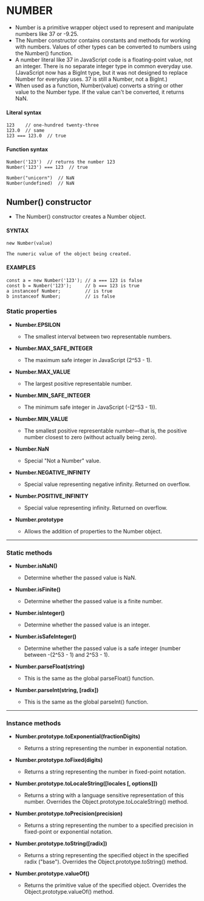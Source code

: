 # NUMBER

- Number is a primitive wrapper object used to represent and manipulate numbers like 37 or -9.25.
- The Number constructor contains constants and methods for working with numbers. Values of other types can be converted to numbers using the Number() function.
- A number literal like 37 in JavaScript code is a floating-point value, not an integer. There is no separate integer type in common everyday use. (JavaScript now has a BigInt type, but it was not designed to replace Number for everyday uses. 37 is still a Number, not a BigInt.)
- When used as a function, Number(value) converts a string or other value to the Number type. If the value can't be converted, it returns NaN.

#### **Literal syntax**

```
123    // one-hundred twenty-three
123.0  // same
123 === 123.0  // true
```

#### **Function syntax**

```
Number('123')  // returns the number 123
Number('123') === 123  // true

Number("unicorn")  // NaN
Number(undefined)  // NaN
```

## Number() constructor

- The Number() constructor creates a Number object.

#### **SYNTAX**

```
new Number(value)

The numeric value of the object being created.
```

#### **EXAMPLES**

```
const a = new Number('123'); // a === 123 is false
const b = Number('123');     // b === 123 is true
a instanceof Number;         // is true
b instanceof Number;         // is false
```

### **Static properties**

- **Number.EPSILON**

  - The smallest interval between two representable numbers.

- **Number.MAX_SAFE_INTEGER**

  - The maximum safe integer in JavaScript (2^53 - 1).

- **Number.MAX_VALUE**

  - The largest positive representable number.

- **Number.MIN_SAFE_INTEGER**

  - The minimum safe integer in JavaScript (-(2^53 - 1)).

- **Number.MIN_VALUE**

  - The smallest positive representable number—that is, the positive number closest to zero (without actually being zero).

- **Number.NaN**

  - Special "Not a Number" value.

- **Number.NEGATIVE_INFINITY**

  - Special value representing negative infinity. Returned on overflow.

- **Number.POSITIVE_INFINITY**

  - Special value representing infinity. Returned on overflow.

- **Number.prototype**
  - Allows the addition of properties to the Number object.

---

### **Static methods**

- **Number.isNaN()**

  - Determine whether the passed value is NaN.

- **Number.isFinite()**

  - Determine whether the passed value is a finite number.

- **Number.isInteger()**

  - Determine whether the passed value is an integer.

- **Number.isSafeInteger()**

  - Determine whether the passed value is a safe integer (number between -(2^53 - 1) and 2^53 - 1).

- **Number.parseFloat(string)**

  - This is the same as the global parseFloat() function.

- **Number.parseInt(string, [radix])**
  - This is the same as the global parseInt() function.

---

### **Instance methods**

- **Number.prototype.toExponential(fractionDigits)**

  - Returns a string representing the number in exponential notation.

- **Number.prototype.toFixed(digits)**

  - Returns a string representing the number in fixed-point notation.

- **Number.prototype.toLocaleString([locales [, options]])**

  - Returns a string with a language sensitive representation of this number. Overrides the Object.prototype.toLocaleString() method.

- **Number.prototype.toPrecision(precision)**

  - Returns a string representing the number to a specified precision in fixed-point or exponential notation.

- **Number.prototype.toString([radix])**

  - Returns a string representing the specified object in the specified radix ("base"). Overrides the Object.prototype.toString() method.

- **Number.prototype.valueOf()**
  - Returns the primitive value of the specified object. Overrides the Object.prototype.valueOf() method.

